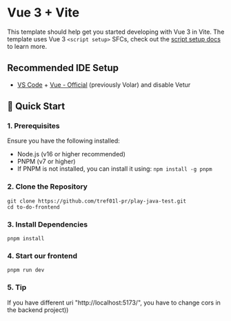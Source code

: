 # Vue 3 + Vite

This template should help get you started developing with Vue 3 in Vite. The template uses Vue 3 `<script setup>` SFCs, check out the [script setup docs](https://v3.vuejs.org/api/sfc-script-setup.html#sfc-script-setup) to learn more.

## Recommended IDE Setup

- [VS Code](https://code.visualstudio.com/) + [Vue - Official](https://marketplace.visualstudio.com/items?itemName=Vue.volar) (previously Volar) and disable Vetur

## 🚀 Quick Start
### 1. Prerequisites
Ensure you have the following installed:

- Node.js (v16 or higher recommended)
- PNPM (v7 or higher)
- If PNPM is not installed, you can install it using: ```npm install -g pnpm```

### 2. Clone the Repository
```
git clone https://github.com/tref01l-pr/play-java-test.git
cd to-do-frontend
```

### 3. Install Dependencies
```
pnpm install
```


### 4. Start our frontend
```
pnpm run dev
```
### 5. Tip
If you have different uri "http://localhost:5173/", you have to change cors in the backend project))
